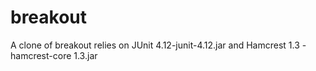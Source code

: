 # breakout
A clone of breakout relies on JUnit 4.12-junit-4.12.jar and Hamcrest 1.3 - hamcrest-core 1.3.jar
